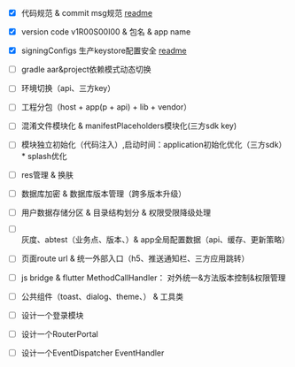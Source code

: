 
- [x] 代码规范 & commit msg规范 [readme](./DEVELOPERS.md)

- [x] version code v1R00S00I00 & 包名 & app name

- [x] signingConfigs 生产keystore配置安全 [readme](https://juejin.im/post/6855939988715438088)

- [ ] gradle aar&project依赖模式动态切换

- [ ] 环境切换（api、三方key）

- [ ] 工程分包（host + app(p + api) + lib + vendor）

- [ ] 混淆文件模块化 & manifestPlaceholders模块化(三方sdk key)

- [ ] 模块独立初始化（代码注入）,启动时间：application初始化优化（三方sdk）* splash优化

- [ ] res管理 & 换肤

- [ ] 数据库加密 & 数据库版本管理（跨多版本升级）

- [ ] 用户数据存储分区 & 目录结构划分 & 权限受限降级处理

- [ ] 灰度、abtest（业务点、版本、）& app全局配置数据（api、缓存、更新策略）

- [ ] 页面route url & 统一外部入口（h5、推送通知栏、三方应用跳转）

- [ ] js bridge  & flutter MethodCallHandler： 对外统一&方法版本控制&权限管理

- [ ] 公共组件（toast、dialog、theme、） & 工具类

- [ ] 设计一个登录模块

- [ ] 设计一个RouterPortal

- [ ] 设计一个EventDispatcher EventHandler